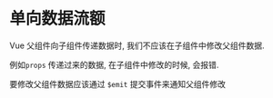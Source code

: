 # 单向数据流额

Vue 父组件向子组件传递数据时, 我们不应该在子组件中修改父组件数据.

例如`props` 传递过来的数据, 在子组件中修改的时候, 会报错.

要修改父组件数据应该通过 `$emit` 提交事件来通知父组件修改


